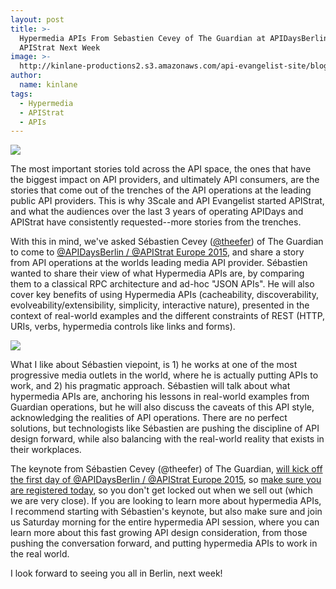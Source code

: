 ```yaml
---
layout: post
title: >-
  Hypermedia APIs From Sebastien Cevey of The Guardian at APIDaysBerlin /
  APIStrat Next Week
image: >-
  http://kinlane-productions2.s3.amazonaws.com/api-evangelist-site/blog/the-guardian-open-platform.jpeg
author:
  name: kinlane
tags:
  - Hypermedia
  - APIStrat
  - APIs
---
```

[![](http://kinlane-productions2.s3.amazonaws.com/api-evangelist-site/blog/the-guardian-open-platform.jpeg)](http://open-platform.theguardian.com/)

The most important stories told across the API space, the ones that have the biggest impact on API providers, and ultimately API consumers, are the stories that come out of the trenches of the API operations at the leading public API providers. This is why 3Scale and API Evangelist started APIStrat, and what the audiences over the last 3 years of operating APIDays and APIStrat have consistently requested--more stories from the trenches.

With this in mind, we've asked Sébastien Cevey ([@theefer](https://twitter.com/theefer)) of The Guardian to come to [@APIDaysBerlin / @APIStrat Europe 2015](http://apidaysberlin2015.apistrat.com/), and share a story from API operations at the worlds leading media API provider. Sébastien wanted to share their view of what Hypermedia APIs are, by comparing them to a classical RPC architecture and ad-hoc "JSON APIs". He will also cover key benefits of using Hypermedia APIs (cacheability, discoverability, evolveability/extensibility, simplicity, interactive nature), presented in the context of real-world examples and the different constraints of REST (HTTP, URIs, verbs, hypermedia controls like links and forms).

[![](http://kinlane-productions2.s3.amazonaws.com/api-evangelist-site/blog/sebastien-sevey-the-guardian.jpg)](https://twitter.com/theefer)

What I like about Sébastien viepoint, is 1) he works at one of the most progressive media outlets in the world, where he is actually putting APIs to work, and 2) his pragmatic approach. Sébastien will talk about what hypermedia APIs are, anchoring his lessons in real-world examples from Guardian operations, but he will also discuss the caveats of this API style, acknowledging the realities of API operations. There are no perfect solutions, but technologists like Sébastien are pushing the discipline of API design forward, while also balancing with the real-world reality that exists in their workplaces.

The keynote from Sébastien Cevey (@theefer) of The Guardian, [will kick off the first day of @APIDaysBerlin / @APIStrat Europe 2015](http://apidaysberlin2015.apistrat.com/schedule/), so [make sure you are registered today](http://apidaysberlin2015.apistrat.com/#tile_registration), so you don't get locked out when we sell out (which we are very close). If you are looking to learn more about hypermedia APIs, I recommend starting with Sébastien's keynote, but also make sure and join us Saturday morning for the entire hypermedia API session, where you can learn more about this fast growing API design consideration, from those pushing the conversation forward, and putting hypermedia APIs to work in the real world.

I look forward to seeing you all in Berlin, next week!